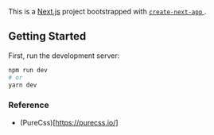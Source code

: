This is a [Next.js](https://nextjs.org/) project bootstrapped with [ `create-next-app` ](https://github.com/zeit/next.js/tree/canary/packages/create-next-app).

## Getting Started

First, run the development server:

``` bash
npm run dev
# or
yarn dev
```

### Reference

* (PureCss)[https://purecss.io/]
